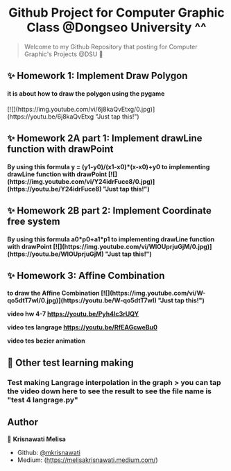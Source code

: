 <h1 align="center">Github Project for Computer Graphic Class @Dongseo University ^^</h1>

> Welcome to my Github Repository that posting for Computer Graphic's Projects @DSU 👋

## ✨ Homework 1: Implement Draw Polygon
<h4 align="left"> it is about how to draw the polygon using the pygame </h4>
[![](https://img.youtube.com/vi/6j8kaQvEtxg/0.jpg)](https://youtu.be/6j8kaQvEtxg "Just tap this!")

## ✨ Homework 2A part 1: Implement drawLine function with drawPoint 
<h4 align="left">By using this formula y = (y1-y0)/(x1-x0)*(x-x0)+y0
to implementing drawLine function with drawPoint
[![](https://img.youtube.com/vi/Y24idrFuce8/0.jpg)](https://youtu.be/Y24idrFuce8) "Just tap this!")

## ✨ Homework 2B part 2: Implement Coordinate free system 
<h4 align="left">By using this formula a0*p0+a1*p1
to implementing drawLine function with drawPoint
[![](https://img.youtube.com/vi/WlOUprjuGjM/0.jpg)](https://youtu.be/WlOUprjuGjM) "Just tap this!")

## ✨ Homework 3: Affine Combination
<h4 align="left">to draw the Affine Combination
[![](https://img.youtube.com/vi/W-qo5dtT7wI/0.jpg)](https://youtu.be/W-qo5dtT7wI) "Just tap this!")

video hw 4-7
https://youtu.be/Pyh4Ic3rUQY

video tes langrage
https://youtu.be/RfEAGcweBu0

video tes bezier animation

## 📝 Other test learning making
<h3 align="left"> Test making Langrage interpolation in the graph
> you can tap the video down here to see the result 
  to see the file name is "test 4 langrage.py"

## Author
👤 **Krisnawati Melisa**
- Github: [@mkrisnawati](https://github.com/mkrisnawati)
- Medium: (https://melisakrisnawati.medium.com/)
